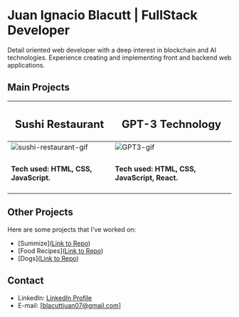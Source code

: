 # Juan Ignacio Blacutt | FullStack Developer

Detail oriented web developer with a deep interest in blockchain and AI technologies. Experience creating and implementing front and backend web applications.

## Main Projects

| <h2>Sushi Restaurant</h2> | <h2>GPT-3 Technology</h2> |
| ------------------------- | ------------------------- |
| ![sushi-restaurant-gif](https://github.com/JIB2017/sushi-restaurant-website/assets/31837873/7318997e-7c67-4998-b556-4f5da2c4ec9d) | ![GPT3-gif](https://github.com/JIB2017/GPT-3/assets/31837873/b7756d41-bd92-43a1-9e2e-70b19365a751) |
| <h4>Tech used: HTML, CSS, JavaScript.</h4>| <h4>Tech used: HTML, CSS, JavaScript, React.</h4> |



## Other Projects

Here are some projects that I've worked on:

- [Summize]([Link to Repo](https://github.com/JIB2017/less-text))
- [Food Recipes]([Link to Repo](https://github.com/JIB2017/PI-Food-main))
- [Dogs]([Link to Repo](https://github.com/JIB2017/PI-Dogs-main))

## Contact

- LinkedIn: [LinkedIn Profile](https://www.linkedin.com/in/juan-ignacio-blacutt-web-design/)
- E-mail: [blacuttjuan07@gmail.com]
